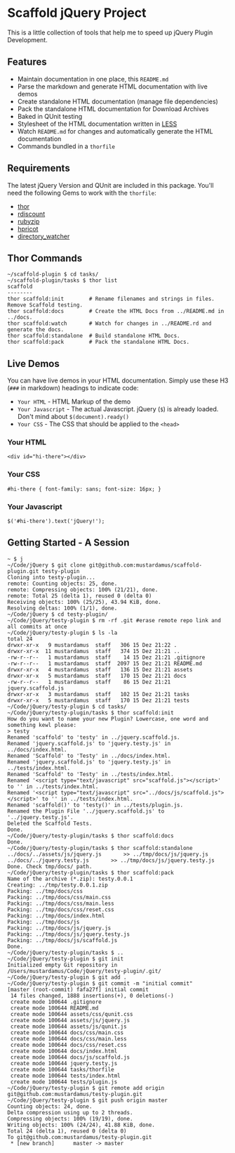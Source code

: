 # Scaffold jQuery Project

This is a little collection of tools that help me to speed up jQuery Plugin Development.


## Features

 * Maintain documentation in one place, this `README.md`
 * Parse the markdown and generate HTML documentation with live demos
 * Create standalone HTML documentation (manage file dependencies) 
 * Pack the standalone HTML documentation for Download Archives
 * Baked in QUnit testing
 * Stylesheet of the HTML documentation written in [LESS](http://lesscss.org/)
 * Watch `README.md` for changes and automatically generate the HTML documentation
 * Commands bundled in a `thorfile`


## Requirements

The latest jQuery Version and QUnit are included in this package. You'll need the following Gems to work with the `thorfile`:

 * [thor](https://github.com/wycats/thor)
 * [rdiscount](https://github.com/rtomayko/rdiscount)
 * [rubyzip](https://github.com/aussiegeek/rubyzip)
 * [hpricot](https://github.com/hpricot/hpricot)
 * [directory_watcher](https://github.com/TwP/directory_watcher/)


## Thor Commands

    ~/scaffold-plugin $ cd tasks/
    ~/scaffold-plugin/tasks $ thor list
    scaffold
    --------
    thor scaffold:init        # Rename filenames and strings in files. Remove Scaffold testing.
    thor scaffold:docs        # Create the HTML Docs from ../README.md in ../docs.
    thor scaffold:watch       # Watch for changes in ../README.rd and generate the docs.
    thor scaffold:standalone  # Build standalone HTML Docs.
    thor scaffold:pack        # Pack the standalone HTML Docs.


## Live Demos

You can have live demos in your HTML documentation. Simply use these H3 (`###` in markdown) headings to indicate code:

 * `Your HTML` - HTML Markup of the demo
 * `Your Javascript` - The actual Javascript. jQuery (`$`) is already loaded. Don't mind about `$(document).ready()`
 * `Your CSS` - The CSS that should be applied to the `<head>`

### Your HTML

    <div id="hi-there"></div>

### Your CSS

    #hi-there { font-family: sans; font-size: 16px; }

### Your Javascript

    $('#hi-there').text('jQuery!');


## Getting Started - A Session

    ~ $ j
    ~/Code/jQuery $ git clone git@github.com:mustardamus/scaffold-plugin.git testy-plugin
    Cloning into testy-plugin...
    remote: Counting objects: 25, done.
    remote: Compressing objects: 100% (21/21), done.
    remote: Total 25 (delta 1), reused 0 (delta 0)
    Receiving objects: 100% (25/25), 43.94 KiB, done.
    Resolving deltas: 100% (1/1), done.
    ~/Code/jQuery $ cd testy-plugin/
    ~/Code/jQuery/testy-plugin $ rm -rf .git #erase remote repo link and all commits at once
    ~/Code/jQuery/testy-plugin $ ls -la
    total 24
    drwxr-xr-x   9 mustardamus  staff   306 15 Dez 21:22 .
    drwxr-xr-x  11 mustardamus  staff   374 15 Dez 21:21 ..
    -rw-r--r--   1 mustardamus  staff    14 15 Dez 21:21 .gitignore
    -rw-r--r--   1 mustardamus  staff  2097 15 Dez 21:21 README.md
    drwxr-xr-x   4 mustardamus  staff   136 15 Dez 21:21 assets
    drwxr-xr-x   5 mustardamus  staff   170 15 Dez 21:21 docs
    -rw-r--r--   1 mustardamus  staff    86 15 Dez 21:21 jquery.scaffold.js
    drwxr-xr-x   3 mustardamus  staff   102 15 Dez 21:21 tasks
    drwxr-xr-x   5 mustardamus  staff   170 15 Dez 21:21 tests
    ~/Code/jQuery/testy-plugin $ cd tasks/
    ~/Code/jQuery/testy-plugin/tasks $ thor scaffold:init
    How do you want to name your new Plugin? Lowercase, one word and something kewl please:
    > testy
    Renamed 'scaffold' to 'testy' in ../jquery.scaffold.js.
    Renamed 'jquery.scaffold.js' to 'jquery.testy.js' in ../docs/index.html.
    Renamed 'Scaffold' to 'Testy' in ../docs/index.html.
    Renamed 'jquery.scaffold.js' to 'jquery.testy.js' in ../tests/index.html.
    Renamed 'Scaffold' to 'Testy' in ../tests/index.html.
    Renamed '<script type="text/javascript" src="scaffold.js"></script>' to '' in ../tests/index.html.
    Renamed '<script type="text/javascript" src="../docs/js/scaffold.js"></script>' to '' in ../tests/index.html.
    Renamed 'scaffold()' to 'testy()' in ../tests/plugin.js.
    Renamed the Plugin File '../jquery.scaffold.js' to '../jquery.testy.js'.
    Deleted the Scaffold Tests.
    Done.
    ~/Code/jQuery/testy-plugin/tasks $ thor scaffold:docs
    Done.
    ~/Code/jQuery/testy-plugin/tasks $ thor scaffold:standalone
    ../docs/../assets/js/jquery.js 		 >> ../tmp/docs/js/jquery.js
    ../docs/../jquery.testy.js 		 >> ../tmp/docs/js/jquery.testy.js
    Done. Check tmp/docs/ path.
    ~/Code/jQuery/testy-plugin/tasks $ thor scaffold:pack
    Name of the archive (*.zip): testy.0.0.1
    Creating: ../tmp/testy.0.0.1.zip
    Packing: ../tmp/docs/css
    Packing: ../tmp/docs/css/main.css
    Packing: ../tmp/docs/css/main.less
    Packing: ../tmp/docs/css/reset.css
    Packing: ../tmp/docs/index.html
    Packing: ../tmp/docs/js
    Packing: ../tmp/docs/js/jquery.js
    Packing: ../tmp/docs/js/jquery.testy.js
    Packing: ../tmp/docs/js/scaffold.js
    Done.
    ~/Code/jQuery/testy-plugin/tasks $ ..
    ~/Code/jQuery/testy-plugin $ git init
    Initialized empty Git repository in /Users/mustardamus/Code/jQuery/testy-plugin/.git/
    ~/Code/jQuery/testy-plugin $ git add .
    ~/Code/jQuery/testy-plugin $ git commit -m "initial commit"
    [master (root-commit) fafa27f] initial commit
     14 files changed, 1888 insertions(+), 0 deletions(-)
     create mode 100644 .gitignore
     create mode 100644 README.md
     create mode 100644 assets/css/qunit.css
     create mode 100644 assets/js/jquery.js
     create mode 100644 assets/js/qunit.js
     create mode 100644 docs/css/main.css
     create mode 100644 docs/css/main.less
     create mode 100644 docs/css/reset.css
     create mode 100644 docs/index.html
     create mode 100644 docs/js/scaffold.js
     create mode 100644 jquery.testy.js
     create mode 100644 tasks/thorfile
     create mode 100644 tests/index.html
     create mode 100644 tests/plugin.js
    ~/Code/jQuery/testy-plugin $ git remote add origin git@github.com:mustardamus/testy-plugin.git
    ~/Code/jQuery/testy-plugin $ git push origin master
    Counting objects: 24, done.
    Delta compression using up to 2 threads.
    Compressing objects: 100% (19/19), done.
    Writing objects: 100% (24/24), 41.88 KiB, done.
    Total 24 (delta 1), reused 0 (delta 0)
    To git@github.com:mustardamus/testy-plugin.git
     * [new branch]      master -> master
     